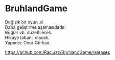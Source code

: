 # BruhlandGame
Değişik bir oyun .d\
Daha geliştirme aşamasıdadır.\
Buglar vb. düzeltilecek.\
Hikaye tabanlı olacak.\
Yapımcı: Onur Gürkan.

https://github.com/Raciuzz/BruhlandGame/releases
